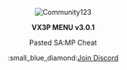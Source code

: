 <p align="center">
  <img src="https://github.com/user-attachments/assets/76e86d67-3f68-41af-8890-e7f0ffbea90d" alt="Community123">
</p>

<p align="center">
  <strong>VX3P MENU v3.0.1</strong>
</p>

<p align="center">
  Pasted SA:MP Cheat
</p>

<p align="center">
  :small_blue_diamond:<a href="https://discord.gg/jGqDQpeYxZ">Join Discord</a>
</p>
